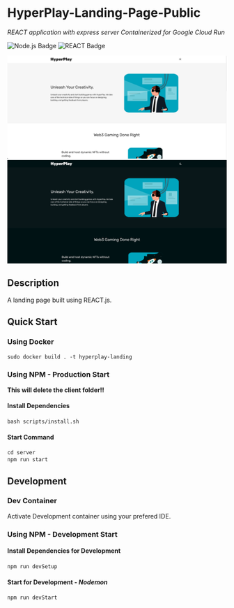 # HyperPlay-Landing-Page-Public
_REACT application with express server Containerized for Google Cloud Run_

![Node.js Badge](https://img.shields.io/badge/JavaScript-Node.js-green) ![REACT Badge](https://img.shields.io/badge/Framework-REACT-blue)

![HyperplayScreenshotLight](readme-images/example-light.png)
![HyperplayScreenshotDark](readme-images/example-dark.png)

## Description

A landing page built using REACT.js.

## Quick Start
### Using Docker
```
sudo docker build . -t hyperplay-landing
```

### Using NPM - Production Start
__This will delete the client folder!!__
#### Install Dependencies
```
bash scripts/install.sh
```

#### Start Command
```
cd server
npm run start
```
## Development
### Dev Container
Activate Development container using your prefered IDE.
### Using NPM - Development Start
#### Install Dependencies for Development
```
npm run devSetup
```
#### Start for Development - _Nodemon_
```
npm run devStart
```